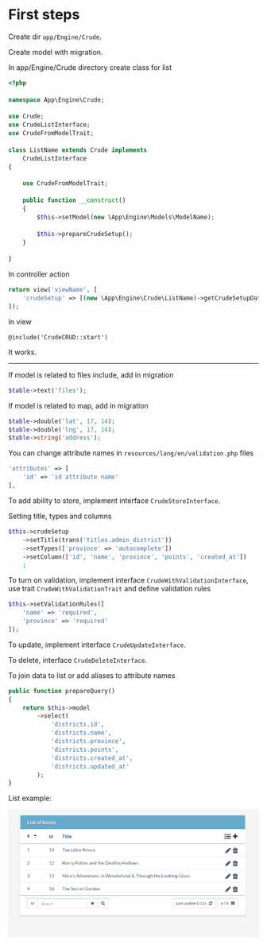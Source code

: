 First steps
===

Create dir `app/Engine/Crude`.

Create model with migration.

In app/Engine/Crude directory create class for list

```php
<?php

namespace App\Engine\Crude;

use Crude;
use CrudeListInterface;
use CrudeFromModelTrait;

class ListName extends Crude implements
    CrudeListInterface
{

    use CrudeFromModelTrait;

    public function __construct()
    {
        $this->setModel(new \App\Engine\Models\ModelName);

        $this->prepareCrudeSetup();
    }

}
```

In controller action

```php
return view('viewName', [
    'crudeSetup' => [(new \App\Engine\Crude\ListName)->getCrudeSetupData()]
]);
```

In view

```
@include('CrudeCRUD::start')
```

It works.

---

If model is related to files include, add in migration

```php
$table->text('files');
```

If model is related to map, add in migration

```php
$table->double('lat', 17, 14);
$table->double('lng', 17, 14);
$table->string('address');
```

You can change attribute names in `resources/lang/en/validation.php` files

```php
'attributes' => [
    'id' => 'id attribute name'
],
```

To add ability to store, implement interface `CrudeStoreInterface`.

Setting title, types and columns

```php
$this->crudeSetup
    ->setTitle(trans('titles.admin_district'))
    ->setTypes(['province' => 'autocomplete'])
    ->setColumn(['id', 'name', 'province', 'points', 'created_at'])
    ;
```

To turn on validation, implement interface `CrudeWithValidationInterface`, use trait `CrudeWithValidationTrait` and define validation rules

```php
$this->setValidationRules([
    'name' => 'required',
    'province' => 'required'
]);
```

To update, implement interface `CrudeUpdateInterface`.

To delete, interface `CrudeDeleteInterface`.

To join data to list or add aliases to attribute names

```php
public function prepareQuery()
{
    return $this->model
        ->select(
            'districts.id',
            'districts.name',
            'districts.province',
            'districts.points',
            'districts.created_at',
            'districts.updated_at'
        );
}
```

List example:

![/wiki/en/examples/ordered_list/1.png](/wiki/en/examples/ordered_list/1.png "List")